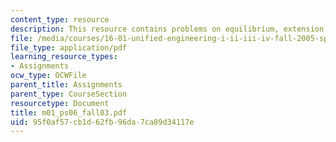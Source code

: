 ```yaml
---
content_type: resource
description: This resource contains problems on equilibrium, extension and deflection.
file: /media/courses/16-01-unified-engineering-i-ii-iii-iv-fall-2005-spring-2006/95f0af57cb1d62fb96da7ca89d34117e_m01_ps06_fall03.pdf
file_type: application/pdf
learning_resource_types:
- Assignments
ocw_type: OCWFile
parent_title: Assignments
parent_type: CourseSection
resourcetype: Document
title: m01_ps06_fall03.pdf
uid: 95f0af57-cb1d-62fb-96da-7ca89d34117e
---
```

